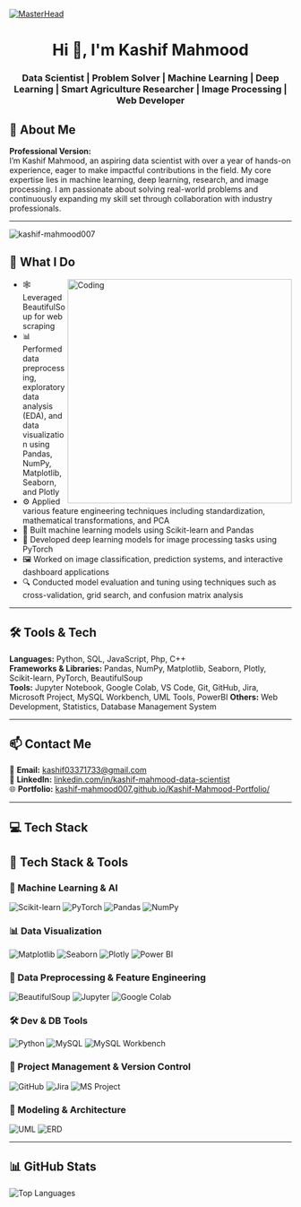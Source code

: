 [![MasterHead](https://drive.google.com/uc?id=1Z6GijtlwxTrqx9ENFu2XRZ7xh6jW4E7w)](https://rishavchanda.io)
<h1 align="center">Hi 👋, I'm Kashif Mahmood</h1>
<h3 align="center">Data Scientist | Problem Solver | Machine Learning | Deep Learning | Smart Agriculture Researcher | Image Processing | Web Developer</h3>

## 💫 About Me

**Professional Version:**  
I’m Kashif Mahmood, an aspiring data scientist with over a year of hands-on experience, eager to make impactful contributions in the field. My core expertise lies in machine learning, deep learning, research, and image processing. I am passionate about solving real-world problems and continuously expanding my skill set through collaboration with industry professionals.

---

<p align="left"> <img src="https://komarev.com/ghpvc/?username=kashif-mahmood007&label=Profile%20views&color=0e75b6&style=flat" alt="kashif-mahmood007" /> </p>

## 🚀 What I Do

<img align="right" alt="Coding" width="400" src="https://bedatasolutions.com/wp-content/uploads/2023/01/analytics-1.gif">

- 🕸️ Leveraged BeautifulSoup for web scraping
- 📊 Performed data preprocessing, exploratory data analysis (EDA), and data visualization using Pandas, NumPy, Matplotlib, Seaborn, and Plotly
- ⚙️ Applied various feature engineering techniques including standardization, mathematical transformations, and PCA
- 🤖 Built machine learning models using Scikit-learn and Pandas
- 🧠 Developed deep learning models for image processing tasks using PyTorch
- 🖼️ Worked on image classification, prediction systems, and interactive dashboard applications
- 🔍 Conducted model evaluation and tuning using techniques such as cross-validation, grid search, and confusion matrix analysis

---

## 🛠️ Tools & Tech

**Languages:** Python, SQL, JavaScript, Php, C++  
**Frameworks & Libraries:** Pandas, NumPy, Matplotlib, Seaborn, Plotly, Scikit-learn, PyTorch, BeautifulSoup  
**Tools:** Jupyter Notebook, Google Colab, VS Code, Git, GitHub, Jira, Microsoft Project, MySQL Workbench, UML Tools, PowerBI
**Others:** Web Development, Statistics, Database Management System

---

## 📫 Contact Me

📧 **Email:** [kashif03371733@gmail.com](mailto:kashif03371733@gmail.com)  
💼 **LinkedIn:** [linkedin.com/in/kashif-mahmood-data-scientist](https://www.linkedin.com/in/kashif-mahmood-data-scientist/)  
🌐 **Portfolio:** [kashif-mahmood007.github.io/Kashif-Mahmood-Portfolio/](https://kashif-mahmood007.github.io/Kashif-Mahmood-Portfolio/)

---

## 💻 Tech Stack
## 🚀 Tech Stack & Tools

### 🧠 Machine Learning & AI
![Scikit-learn](https://img.shields.io/badge/Scikit--learn-F7931E?style=for-the-badge&logo=scikit-learn&logoColor=white)
![PyTorch](https://img.shields.io/badge/PyTorch-EE4C2C?style=for-the-badge&logo=pytorch&logoColor=white)
![Pandas](https://img.shields.io/badge/Pandas-150458?style=for-the-badge&logo=pandas&logoColor=white)
![NumPy](https://img.shields.io/badge/NumPy-013243?style=for-the-badge&logo=numpy&logoColor=white)

### 📊 Data Visualization
![Matplotlib](https://img.shields.io/badge/Matplotlib-11557C?style=for-the-badge&logo=matplotlib&logoColor=white)
![Seaborn](https://img.shields.io/badge/Seaborn-42A5F5?style=for-the-badge&logo=python&logoColor=white)
![Plotly](https://img.shields.io/badge/Plotly-3F4F75?style=for-the-badge&logo=plotly&logoColor=white)
![Power BI](https://img.shields.io/badge/Power_BI-F2C811?style=for-the-badge&logo=powerbi&logoColor=black)

### 🧼 Data Preprocessing & Feature Engineering
![BeautifulSoup](https://img.shields.io/badge/BeautifulSoup-8B0000?style=for-the-badge&logo=python&logoColor=white)
![Jupyter](https://img.shields.io/badge/Jupyter-F37626?style=for-the-badge&logo=jupyter&logoColor=white)
![Google Colab](https://img.shields.io/badge/Google_Colab-F9AB00?style=for-the-badge&logo=googlecolab&logoColor=white)

### 🛠️ Dev & DB Tools
![Python](https://img.shields.io/badge/Python-3776AB?style=for-the-badge&logo=python&logoColor=white)
![MySQL](https://img.shields.io/badge/MySQL-005C84?style=for-the-badge&logo=mysql&logoColor=white)
![MySQL Workbench](https://img.shields.io/badge/MySQL_Workbench-00758F?style=for-the-badge&logo=mysql&logoColor=white)

### 🧩 Project Management & Version Control
![GitHub](https://img.shields.io/badge/GitHub-181717?style=for-the-badge&logo=github&logoColor=white)
![Jira](https://img.shields.io/badge/Jira-0052CC?style=for-the-badge&logo=jira&logoColor=white)
![MS Project](https://img.shields.io/badge/MS_Project-217346?style=for-the-badge&logo=microsoft&logoColor=white)

### 📐 Modeling & Architecture
![UML](https://img.shields.io/badge/UML_Tools-6A5ACD?style=for-the-badge&logoColor=white)
![ERD](https://img.shields.io/badge/ERD_Modeling-DA70D6?style=for-the-badge&logo=datagrip&logoColor=white)


---

## 📊 GitHub Stats

![Top Languages](https://github-readme-stats.vercel.app/api/top-langs/?username=kashif-mahmood007&layout=compact&theme=github_dark&hide_border=true)



